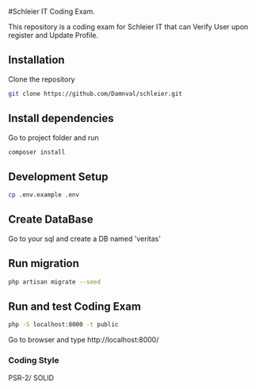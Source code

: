 #Schleier IT Coding Exam.

This repository is a coding exam for Schleier IT that can Verify User upon register and Update Profile.

## Installation

Clone the repository 

```bash
git clone https://github.com/Damnval/schleier.git
```

## Install dependencies

Go to project folder and run 

```bash
composer install
```

## Development Setup

```bash
cp .env.example .env
```

## Create DataBase 

Go to your sql and create a DB named 'veritas'

## Run migration

```bash
php artisan migrate --seed
```

## Run and test Coding Exam

```bash
php -S localhost:8000 -t public
```
Go to browser and type http://localhost:8000/

### Coding Style

PSR-2/ SOLID


